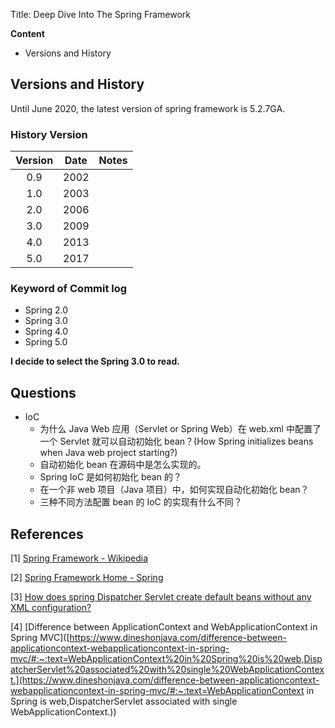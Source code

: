 Title: Deep Dive Into The Spring Framework

**Content**

- Versions and History

## Versions and History

Until June 2020, the latest version of spring framework is 5.2.7GA.

### History Version

| Version | Date | Notes |
| :-----: | :--: | :---: |
|   0.9   | 2002 |       |
|   1.0   | 2003 |       |
|   2.0   | 2006 |       |
|   3.0   | 2009 |       |
|   4.0   | 2013 |       |
|   5.0   | 2017 |       |

### Keyword of Commit log

- Spring 2.0
- Spring 3.0
- Spring 4.0
- Spring 5.0

**I decide to select the Spring 3.0 to read.**

## Questions

- IoC
  - 为什么 Java Web 应用（Servlet or Spring Web）在 web.xml 中配置了一个 Servlet 就可以自动初始化 bean？(How Spring initializes beans when Java web project starting?)
  - 自动初始化 bean 在源码中是怎么实现的。
  - Spring IoC 是如何初始化 bean 的？
  - 在一个非 web 项目（Java 项目）中，如何实现自动化初始化 bean？
  - 三种不同方法配置 bean 的 IoC 的实现有什么不同？



## References

[1] [Spring Framework - Wikipedia](https://en.wikipedia.org/wiki/Spring_Framework)

[2] [Spring Framework Home - Spring](https://spring.io/projects/spring-framework)

[3] [How does spring Dispatcher Servlet create default beans without any XML configuration?](https://stackoverflow.com/questions/11708383/how-does-spring-dispatcher-servlet-create-default-beans-without-any-xml-configur)

[4] [Difference between ApplicationContext and WebApplicationContext in Spring MVC]([https://www.dineshonjava.com/difference-between-applicationcontext-webapplicationcontext-in-spring-mvc/#:~:text=WebApplicationContext%20in%20Spring%20is%20web,DispatcherServlet%20associated%20with%20single%20WebApplicationContext.](https://www.dineshonjava.com/difference-between-applicationcontext-webapplicationcontext-in-spring-mvc/#:~:text=WebApplicationContext in Spring is web,DispatcherServlet associated with single WebApplicationContext.))